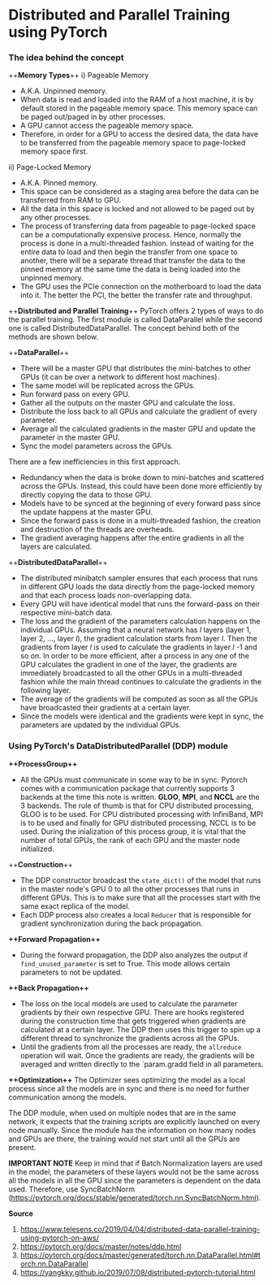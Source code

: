 # Distributed and Parallel Training using PyTorch

### The idea behind the concept

++**Memory Types**++
i) Pageable Memory
- A.K.A. Unpinned memory.
- When data is read and loaded into the RAM of a host machine, it is by default stored in the pageable memory space. This memory space can be paged out/paged in by other processes.
- A GPU cannot access the pageable memory space.
- Therefore, in order for a GPU to access the desired data, the data have to be transferred from the pageable memory space to page-locked memory space first.

ii) Page-Locked Memory
- A.K.A. Pinned memory.
- This space can be considered as a staging area before the data can be transferred from RAM to GPU.
- All the data in this space is locked and not allowed to be paged out by any other processes.
- The process of transferring data from pageable to page-locked space can be a computationally expensive process. Hence, normally the process is done in a multi-threaded fashion. Instead of waiting for the entire data to load and then begin the transfer from one space to another, there will be a separate thread that transfer the data to the pinned memory at the same time the data is being loaded into the unpinned memory.
- The GPU uses the PCIe connection on the motherboard to load the data into it. The better the PCI, the better the transfer rate and throughput.

++**Distributed and Parallel Training**++
PyTorch offers 2 types of ways to do the parallel training. The first module is called DataParallel while the second one is called DistributedDataParallel. The concept behind both of the methods are shown below.

++**DataParallel**++

- There will be a master GPU that distributes the mini-batches to other GPUs (it can be over a network to different host machines).
- The same model will be replicated across the GPUs.
- Run forward pass on every GPU.
- Gather all the outputs on the master GPU and calculate the loss.
- Distribute the loss back to all GPUs and calculate the gradient of every parameter.
- Average all the calculated gradients in the master GPU and update the parameter in the master GPU.
- Sync the model parameters across the GPUs. 

There are a few inefficiencies in this first approach.
- Redundancy when the data is broke down to mini-batches and scattered across the GPUs. Instead, this could have been done more efficiently by directly copying the data to those GPU.
- Models have to be synced at the beginning of every forward pass since the update happens at the master GPU.
- Since the forward pass is done in a multi-threaded fashion, the creation and destruction of the threads are overheads.
- The gradient averaging happens after the entire gradients in all the layers are calculated.

++**DistributedDataParallel**++
- The distributed minibatch sampler ensures that each process that runs in different GPU loads the data directly from the page-locked memory and that each process loads non-overlapping data.
- Every GPU will have identical model that runs the forward-pass on their respective mini-batch data.
- The loss and the gradient of the parameters calculation happens on the individual GPUs. Assuming that a neural network has _l_ layers (layer 1, layer 2, ..., layer _l_), the gradient calculation starts from layer _l_. Then the gradients from layer _l_ is used to calculate the gradients in layer _l_ -1 and so on. In order to be more efficient, after a process in any one of the GPU calculates the gradient in one of the layer, the gradients are immediately broadcasted to all the other GPUs in a multi-threaded fashion while the main thread continues to calculate the gradients in the following layer.
- The average of the gradients will be computed as soon as all the GPUs have broadcasted their gradients at a certain layer. 
- Since the models were identical and the gradients were kept in sync, the parameters are updated by the individual GPUs.

### Using PyTorch's DataDistributedParallel (DDP) module

**++ProcessGroup++**
- All the GPUs must communicate in some way to be in sync. Pytorch comes with a communication package that currently supports 3 backends at the time this note is written. **GLOO**, **MPI**, and **NCCL** are the 3 backends. The rule of thumb is that for CPU distributed processing, GLOO is to be used. For CPU distributed processing with InfiniBand, MPI is to be used and finally for GPU distributed processing, NCCL is to be used. During the inialization of this process group, it is vital that the number of total GPUs, the rank of each GPU and the master node initialized. 

++**Construction**++
- The DDP constructor broadcast the `state_dict()` of the model that runs in the master node's GPU 0 to all the other processes that runs in different GPUs. This is to make sure that all the processes start with the same exact replica of the model.
- Each DDP process also creates a local `Reducer` that is responsible for gradient synchronization during the back propagation.

**++Forward Propagation++**
- During the forward propagation, the DDP also analyzes the output if `find_unused_parameter` is set to True. This mode allows certain parameters to not be updated.

**++Back Propagation++**
- The loss on the local models are used to calculate the parameter gradients by their own respective GPU. There are hooks registered during the construction time that gets triggered when gradients are calculated at a certain layer. The DDP then uses this trigger to spin up a different thread to synchronize the gradients across all the GPUs.
- Until the gradients from all the processes are ready, the `allreduce` operation will wait. Once the gradients are ready, the gradients will be averaged and written directly to the `param.gradd field in all parameters.

**++Optimization++**
The Optimizer sees optimizing the model as a local process since all the models are in sync and there is no need for further communication among the models.

The DDP module, when used on multiple nodes that are in the same network, it expects that the training scripts are explicitly launched on every node manually. Since the module has the information on how many nodes and GPUs are there, the training would not start until all the GPUs are present. 

**IMPORTANT NOTE**
Keep in mind that if Batch Normalization layers are used in the model, the parameters of these layers would not be the same across all the models in all the GPU since the parameters is dependent on the data used. Therefore, use SyncBatchNorm (https://pytorch.org/docs/stable/generated/torch.nn.SyncBatchNorm.html).

**Source**
1) https://www.telesens.co/2019/04/04/distributed-data-parallel-training-using-pytorch-on-aws/
2) https://pytorch.org/docs/master/notes/ddp.html
3) https://pytorch.org/docs/master/generated/torch.nn.DataParallel.html#torch.nn.DataParallel
4) https://yangkky.github.io/2019/07/08/distributed-pytorch-tutorial.html


